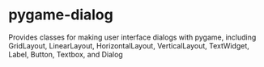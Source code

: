 # pygame-dialog
Provides classes for making user interface dialogs with pygame, including GridLayout, LinearLayout, HorizontalLayout, VerticalLayout, TextWidget, Label, Button, Textbox, and Dialog

